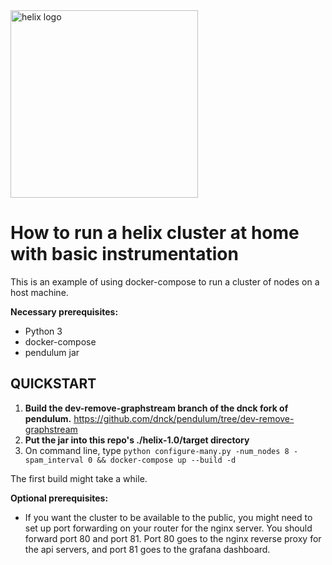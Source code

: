 <img src="https://hlx.ai/images/Helix_Logo-white.svg" alt="helix logo" width="300px"/>

# How to run a helix cluster at home with basic instrumentation
This is an example of using docker-compose to run a cluster of nodes on a host machine.

**Necessary prerequisites:**
* Python 3
* docker-compose
* pendulum jar

## QUICKSTART
1. **Build the dev-remove-graphstream branch of the dnck fork of pendulum.**
https://github.com/dnck/pendulum/tree/dev-remove-graphstream
2. **Put the jar into this repo's ./helix-1.0/target directory**
3. On command line, type ```python configure-many.py -num_nodes 8 -spam_interval 0 && docker-compose up --build -d```

The first build might take a while.

**Optional prerequisites:**
* If you want the cluster to be available to the public, you might need to set up port forwarding on your router for the nginx server. You should forward port 80 and port 81. Port 80 goes to the nginx reverse proxy for the api servers, and port 81 goes to the grafana dashboard.
